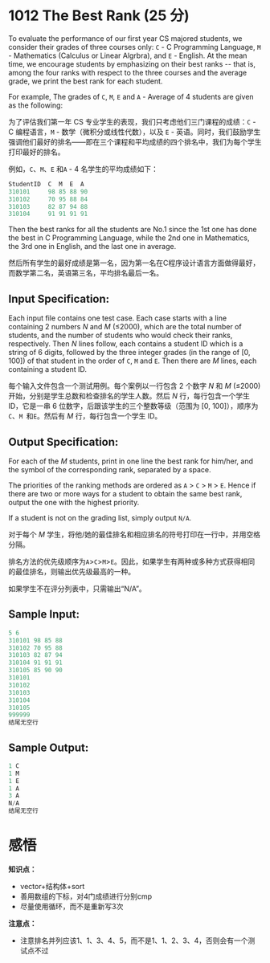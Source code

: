 # 1012 The Best Rank (25 分)

To evaluate the performance of our first year CS majored students, we consider their grades of three courses only: `C` - C Programming Language, `M` - Mathematics (Calculus or Linear Algrbra), and `E` - English. At the mean time, we encourage students by emphasizing on their best ranks -- that is, among the four ranks with respect to the three courses and the average grade, we print the best rank for each student.

For example, The grades of `C`, `M`, `E` and `A` - Average of 4 students are given as the following:

为了评估我们第一年 CS 专业学生的表现，我们只考虑他们三门课程的成绩：`C` - C 编程语言，`M` - 数学（微积分或线性代数），以及 `E` - 英语。同时，我们鼓励学生强调他们最好的排名——即在三个课程和平均成绩的四个排名中，我们为每个学生打印最好的排名。

例如，`C`、`M`、`E` 和`A` - 4 名学生的平均成绩如下：

```cpp
StudentID  C  M  E  A
310101     98 85 88 90
310102     70 95 88 84
310103     82 87 94 88
310104     91 91 91 91
```

Then the best ranks for all the students are No.1 since the 1st one has done the best in C Programming Language, while the 2nd one in Mathematics, the 3rd one in English, and the last one in average.

然后所有学生的最好成绩是第一名，因为第一名在C程序设计语言方面做得最好，而数学第二名，英语第三名，平均排名最后一名。

## Input Specification:

Each input file contains one test case. Each case starts with a line containing 2 numbers *N* and *M* (≤2000), which are the total number of students, and the number of students who would check their ranks, respectively. Then *N* lines follow, each contains a student ID which is a string of 6 digits, followed by the three integer grades (in the range of [0, 100]) of that student in the order of `C`, `M` and `E`. Then there are *M* lines, each containing a student ID.

每个输入文件包含一个测试用例。每个案例以一行包含 2 个数字 *N* 和 *M* (≤2000) 开始，分别是学生总数和检查排名的学生人数。然后 *N* 行，每行包含一个学生 ID，它是一串 6 位数字，后跟该学生的三个整数等级（范围为 [0, 100]），顺序为 `C`、`M `和`E`。然后有 *M* 行，每行包含一个学生 ID。

## Output Specification:

For each of the *M* students, print in one line the best rank for him/her, and the symbol of the corresponding rank, separated by a space.

The priorities of the ranking methods are ordered as `A` > `C` > `M` > `E`. Hence if there are two or more ways for a student to obtain the same best rank, output the one with the highest priority.

If a student is not on the grading list, simply output `N/A`.

对于每个 *M* 学生，将他/她的最佳排名和相应排名的符号打印在一行中，并用空格分隔。

排名方法的优先级顺序为`A`>`C`>`M`>`E`。因此，如果学生有两种或多种方式获得相同的最佳排名，则输出优先级最高的一种。

如果学生不在评分列表中，只需输出“N/A”。

## Sample Input:

```cpp
5 6
310101 98 85 88
310102 70 95 88
310103 82 87 94
310104 91 91 91
310105 85 90 90
310101
310102
310103
310104
310105
999999
结尾无空行
```

## Sample Output:

```cpp
1 C
1 M
1 E
1 A
3 A
N/A
结尾无空行
```

# 感悟

**知识点：**

- vector+结构体+sort
- 善用数组的下标，对4门成绩进行分别cmp
- 尽量使用循环，而不是重新写3次

**注意点：**

- 注意排名并列应该1、1、3、4、5，而不是1、1、2、3、4，否则会有一个测试点不过